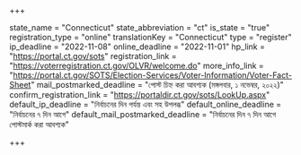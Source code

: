 +++

state_name = "Connecticut"
state_abbreviation = "ct"
is_state = "true"
registration_type = "online"
translationKey = "Connecticut"
type = "register"
ip_deadline = "2022-11-08"
online_deadline = "2022-11-01"
hp_link = "https://portal.ct.gov/sots"
registration_link = "https://voterregistration.ct.gov/OLVR/welcome.do"
more_info_link = "https://portal.ct.gov/SOTS/Election-Services/Voter-Information/Voter-Fact-Sheet"
mail_postmarked_deadline = "পোস্ট চিহ্ন করা আবশ্যক (মঙ্গলবার, ১ নভেম্বর, ২০২২)"
confirm_registration_link = "https://portaldir.ct.gov/sots/LookUp.aspx"
default_ip_deadline = "নির্বাচনের দিন পর্যন্ত এবং সহ উপলব্ধ"
default_online_deadline = "নির্বাচনের ৭ দিন আগে"
default_mail_postmarked_deadline = "নির্বাচনের দিন ৭ দিন আগে পোস্টমার্ক করা আবশ্যক"

+++